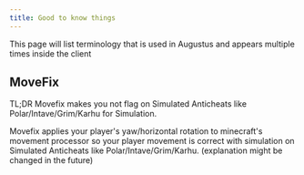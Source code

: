 ```yaml
---
title: Good to know things
---
```

This page will list terminology that is used in Augustus and appears multiple times inside the client

## MoveFix
TL;DR Movefix makes you not flag on Simulated Anticheats like Polar/Intave/Grim/Karhu for Simulation.

Movefix applies your player's yaw/horizontal rotation to minecraft's movement processor so your player movement is correct with simulation on Simulated Anticheats like Polar/Intave/Grim/Karhu.
(explanation might be changed in the future)
